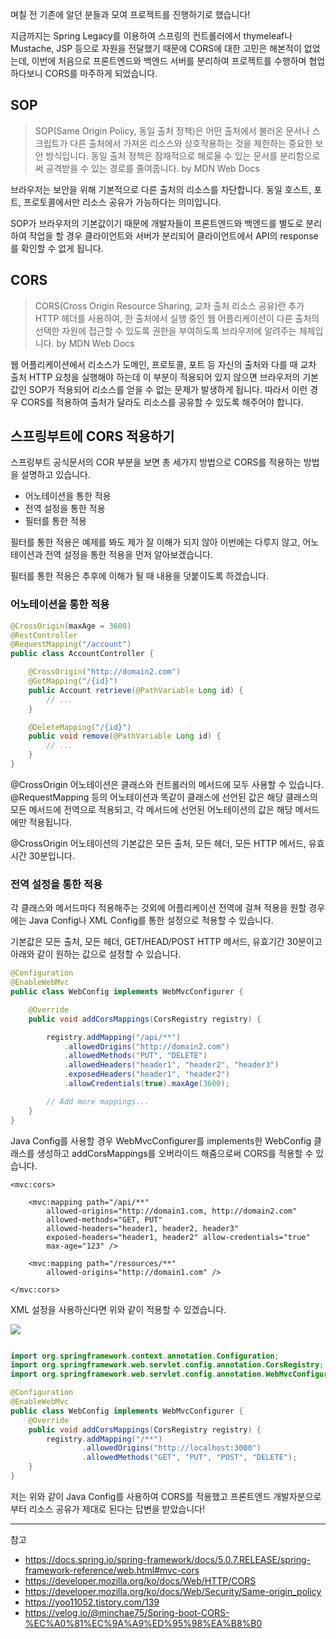 며칠 전 기존에 알던 분들과 모여 프로젝트를 진행하기로 했습니다!

지금까지는 Spring Legacy를 이용하여 스프링의 컨트롤러에서 thymeleaf나 Mustache, JSP 등으로 자원을 전달했기 때문에 CORS에 대한 고민은 해본적이 없었는데, 이번에 처음으로 프론트엔드와 백엔드 서버를 분리하여 프로젝트를 수행하며 협업하다보니 CORS를 마주하게 되었습니다.

## SOP
> SOP(Same Origin Policy, 동일 출처 정책)은 어떤 출처에서 불러온 문서나 스크립트가 다른 출처에서 가져온 리소스와 상호작용하는 것을 제한하는 중요한 보안 방식입니다. 동일 출처 정책은 잠재적으로 해로울 수 있는 문서를 분리함으로써 공격받을 수 있는 경로를 줄여줍니다.
by MDN Web Docs

브라우저는 보안을 위해 기본적으로 다른 출처의 리소스를 차단합니다.
동일 호스트, 포트, 프로토콜에서만 리소스 공유가 가능하다는 의미입니다.

SOP가 브라우저의 기본값이기 때문에 개발자들이 프론트엔드와 백엔드를 별도로 분리하여 작업을 할 경우 클라이언트와 서버가 분리되어 클라이언트에서 API의 response를 확인할 수 없게 됩니다.

## CORS
> CORS(Cross Origin Resource Sharing, 교차 출처 리소스 공유)란 추가 HTTP 헤더를 사용하여, 한 출처에서 실행 중인 웹 어플리케이션이 다른 출처의 선택한 자원에 접근할 수 있도록 권한을 부여하도록 브라우저에 알려주는 체제입니다. 
by MDN Web Docs

웹 어플리케이션에서 리소스가 도메인, 프로토콜, 포트 등 자신의 출처와 다를 때 교차 출처 HTTP 요청을 실행해야 하는데 이 부분이 적용되어 있지 않으면 브라우저의 기본값인 SOP가 적용되어 리소스를 얻을 수 없는 문제가 발생하게 됩니다.
따라서 이런 경우 CORS를 적용하여 출처가 달라도 리소스를 공유할 수 있도록 해주어야 합니다.

## 스프링부트에 CORS 적용하기

스프링부트 공식문서의 COR 부분을 보면 총 세가지 방법으로 CORS를 적용하는 방법을 설명하고 있습니다.
- 어노테이션을 통한 적용
- 전역 설정을 통한 적용
- 필터를 통한 적용

필터를 통한 적용은 예제를 봐도 제가 잘 이해가 되지 않아 이번에는 다루지 않고, 어노테이션과 전역 설정을 통한 적용을 먼저 알아보겠습니다.

필터를 통한 적용은 추후에 이해가 될 때 내용을 덧붙이도록 하겠습니다.

### 어노테이션을 통한 적용

``` java
@CrossOrigin(maxAge = 3600)
@RestController
@RequestMapping("/account")
public class AccountController {

    @CrossOrigin("http://domain2.com")
    @GetMapping("/{id}")
    public Account retrieve(@PathVariable Long id) {
        // ...
    }

    @DeleteMapping("/{id}")
    public void remove(@PathVariable Long id) {
        // ...
    }
}
```

@CrossOrigin 어노테이션은 클래스와 컨트롤러의 메서드에 모두 사용할 수 있습니다.
@RequestMapping 등의 어노테이션과 똑같이 클래스에 선언된 값은 해당 클래스의 모든 메서드에 전역으로 적용되고, 각 메서드에 선언된 어노테이션의 값은 해당 메서드에만 적용됩니다.

@CrossOrigin 어노테이션의 기본값은 모든 출처, 모든 헤더, 모든 HTTP 메서드, 유효시간 30분입니다.

### 전역 설정을 통한 적용

각 클래스와 메서드마다 적용해주는 것외에 어플리케이션 전역에 걸쳐 적용을 원할 경우에는 Java Config나 XML Config를 통한 설정으로 적용할 수 있습니다.

기본값은 모든 출처, 모든 헤더, GET/HEAD/POST HTTP 메서드, 유효기간 30분이고 아래와 같이 원하는 값으로 설정할 수 있습니다.


``` java
@Configuration
@EnableWebMvc
public class WebConfig implements WebMvcConfigurer {

    @Override
    public void addCorsMappings(CorsRegistry registry) {

        registry.addMapping("/api/**")
            .allowedOrigins("http://domain2.com")
            .allowedMethods("PUT", "DELETE")
            .allowedHeaders("header1", "header2", "header3")
            .exposedHeaders("header1", "header2")
            .allowCredentials(true).maxAge(3600);

        // Add more mappings...
    }
}
```

Java Config를 사용할 경우 WebMvcConfigurer를 implements한 WebConfig 클래스를 생성하고 addCorsMappings를 오버라이드 해줌으로써 CORS를 적용할 수 있습니다.


```
<mvc:cors>

    <mvc:mapping path="/api/**"
        allowed-origins="http://domain1.com, http://domain2.com"
        allowed-methods="GET, PUT"
        allowed-headers="header1, header2, header3"
        exposed-headers="header1, header2" allow-credentials="true"
        max-age="123" />

    <mvc:mapping path="/resources/**"
        allowed-origins="http://domain1.com" />

</mvc:cors>
```

XML 설정을 사용하신다면 위와 같이 적용할 수 있겠습니다.


![](https://velog.velcdn.com/images/shawnhansh/post/59059c0c-d58b-4264-97ab-c6bb097a2b8b/image.png)


``` java

import org.springframework.context.annotation.Configuration;
import org.springframework.web.servlet.config.annotation.CorsRegistry;
import org.springframework.web.servlet.config.annotation.WebMvcConfigurer;

@Configuration
@EnableWebMvc
public class WebConfig implements WebMvcConfigurer {
    @Override
    public void addCorsMappings(CorsRegistry registry) {
        registry.addMapping("/**")
                .allowedOrigins("http://localhost:3000")
                .allowedMethods("GET", "PUT", "POST", "DELETE");
    }
}
```

저는 위와 같이 Java Config를 사용하여 CORS를 적용했고 프론트엔드 개발자분으로부터 리소스 공유가 제대로 된다는 답변을 받았습니다!



---
참고

- https://docs.spring.io/spring-framework/docs/5.0.7.RELEASE/spring-framework-reference/web.html#mvc-cors
- https://developer.mozilla.org/ko/docs/Web/HTTP/CORS
- https://developer.mozilla.org/ko/docs/Web/Security/Same-origin_policy
- https://yoo11052.tistory.com/139
- https://velog.io/@minchae75/Spring-boot-CORS-%EC%A0%81%EC%9A%A9%ED%95%98%EA%B8%B0